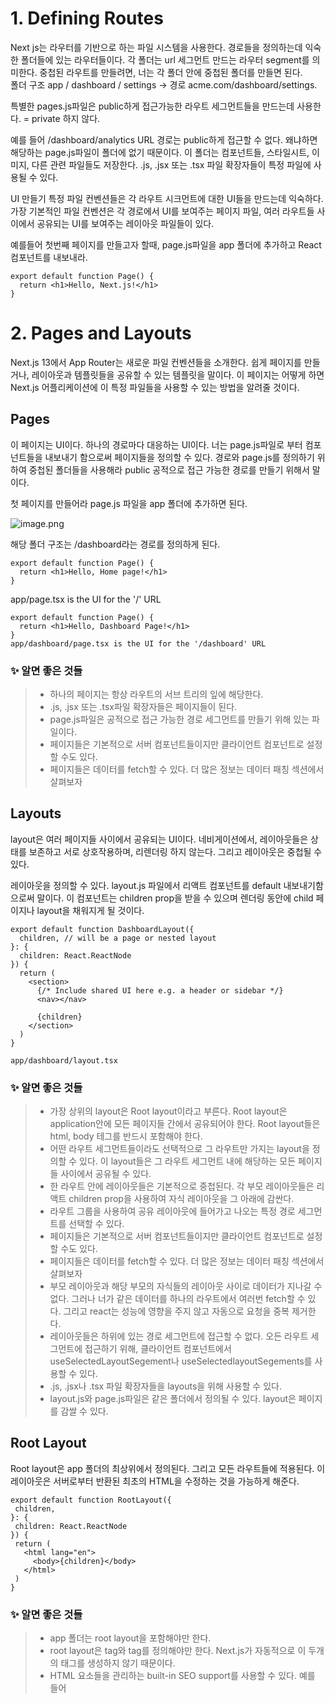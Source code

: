 # 1. Defining Routes

Next js는 라우터를 기반으로 하는 파일 시스템을 사용한다. 경로들을 정의하는데 익숙한 폴더들에 있는 라우터들이다.
각 폴더는 url 세그먼트 만드는 라우터 segment를 의미한다. 중첩된 라우트를 만들려면, 너는 각 폴더 안에 중첩된 폴더를 만들면 된다.  
폴더 구조 app / dashboard / settings -> 경로 acme.com/dashboard/settings.

특별한 pages.js파일은 public하게 접근가능한 라우트 세그먼트들을 만드는데 사용한다. = private 하지 않다.

예를 들어 /dashboard/analytics URL 경로는 public하게 접근할 수 없다. 왜냐하면 해당하는 page.js파일이 폴더에 없기 때문이다.
이 폴더는 컴포넌트들, 스타일시트, 이미지, 다른 관련 파일들도 저장한다.
.js, .jsx 또는 .tsx 파일 확장자들이 특정 파일에 사용될 수 있다.

UI 만들기
특정 파일 컨벤션들은 각 라우트 시크먼트에 대한 UI들을 만드는데 익숙하다. 가장 기본적인 파일 컨벤션은 각 경로에서 UI를 보여주는 페이지 파일, 여러 라우트들 사이에서 공유되는 UI를 보여주는 레이아웃 파일들이 있다.

예를들어 첫번째 페이지를 만들고자 할때, page.js파일을 app 폴더에 추가하고 React컴포넌트를 내보내라.

```
export default function Page() {
  return <h1>Hello, Next.js!</h1>
}
```

# 2. Pages and Layouts

Next.js 13에서 App Router는 새로운 파일 컨벤션들을 소개한다. 쉽게 페이지를 만들거나, 레이아웃과 템플릿들을 공유할 수 있는 템플릿을 말이다.
이 페이지는 어떻게 하면 Next.js 어플리케이션에 이 특정 파일들을 사용할 수 있는 방법을 알려줄 것이다.

## Pages

이 페이지는 UI이다. 하나의 경로마다 대응하는 UI이다. 너는 page.js파일로 부터 컴포넌트들을 내보내기 함으로써 페이지들을 정의할 수 있다. 경로와 page.js를 정의하기 위하여 중첩된 폴더들을 사용해라 public 공적으로 접근 가능한 경로를 만들기 위해서 말이다.

첫 페이지를 만들어라 page.js 파일을 app 폴더에 추가하면 된다.

![image.png](https://nextjs.org/_next/image?url=%2Fdocs%2Flight%2Fpage-special-file.png&w=1920&q=75&dpl=dpl_33QVxNnXdHM9N19sRcdZhDZZsXEw)

해당 폴더 구조는 /dashboard라는 경로를 정의하게 된다.

```
export default function Page() {
  return <h1>Hello, Home page!</h1>
}
```

app/page.tsx is the UI for the '/' URL

```
export default function Page() {
  return <h1>Hello, Dashboard Page!</h1>
}
app/dashboard/page.tsx is the UI for the '/dashboard' URL
```

### ✨ 알면 좋은 것들

> - 하나의 페이지는 항상 라우트의 서브 트리의 잎에 해당한다.
> - .js, .jsx 또는 .tsx파일 확장자들은 페이지들이 된다.
> - page.js파일은 공적으로 접근 가능한 경로 세그먼트를 만들기 위해 있는 파일이다.
> - 페이지들은 기본적으로 서버 컴포넌트들이지만 클라이언트 컴포넌트로 설정할 수도 있다.
> - 페이지들은 데이터를 fetch할 수 있다. 더 많은 정보는 데이터 패칭 섹션에서 살펴보자

## Layouts

layout은 여러 페이지들 사이에서 공유되는 UI이다. 네비게이션에서, 레이아웃들은 상태를 보존하고 서로 상호작용하며, 리렌더링 하지 않는다. 그리고 레이아웃은 중첩될 수 있다.

레이아웃을 정의할 수 있다. layout.js 파일에서 리액트 컴포넌트를 default 내보내기함으로써 말이다.
이 컴포넌트는 children prop을 받을 수 있으며 렌더링 동안에 child 페이지나 layout을 채워지게 될 것이다.

```
export default function DashboardLayout({
  children, // will be a page or nested layout
}: {
  children: React.ReactNode
}) {
  return (
    <section>
      {/* Include shared UI here e.g. a header or sidebar */}
      <nav></nav>

      {children}
    </section>
  )
}

app/dashboard/layout.tsx
```

### ✨ 알면 좋은 것들

> - 가장 상위의 layout은 Root layout이라고 부른다. Root layout은 application안에 모든 페이지들 간에서 공유되어야 한다.
>   Root layout들은 html, body 테그를 반드시 포함해야 한다.
> - 어떤 라우트 세그먼트들이라도 선택적으로 그 라우트만 가지는 layout을 정의할 수 있다. 이 layout들은 그 라우트 세그먼트 내에 해당하는 모든 페이지들 사이에서 공유될 수 있다.
> - 한 라우트 안에 레이아웃들은 기본적으로 중첩된다. 각 부모 레이아웃들은 리액트 children prop을 사용하여 자식 레이아웃을 그 아래에 감싼다.
> - 라우트 그룹을 사용하여 공유 레이아웃에 들어가고 나오는 특정 경로 세그먼트를 선택할 수 있다.
> - 페이지들은 기본적으로 서버 컴포넌트들이지만 클라이언트 컴포넌트로 설정할 수도 있다.
> - 페이지들은 데이터를 fetch할 수 있다. 더 많은 정보는 데이터 패칭 섹션에서 살펴보자
> - 부모 레이아웃과 해당 부모의 자식들의 레이아웃 사이로 데이터가 지나갈 수 없다. 그러나 너가 같은 데이터를 하나의 라우트에서 여러번 fetch할 수 있다. 그리고 react는 성능에 영향을 주지 않고 자동으로 요청을 중복 제거한다.
> - 레이아웃들은 하위에 있는 경로 세그먼트에 접근할 수 없다. 오든 라우트 세그먼트에 접근하기 위해, 클라이언트 컴포넌트에서 useSelectedLayoutSegement나 useSelectedlayoutSegements를 사용할 수 있다.
> - .js, .jsx나 .tsx 파일 확장자들을 layouts을 위해 사용할 수 있다.
> - layout.js와 page.js파일은 같은 폴더에서 정의될 수 있다. layout은 페이지를 감쌀 수 있다.

## Root Layout

Root layout은 app 폴더의 최상위에서 정의된다. 그리고 모든 라우트들에 적용된다. 이 레이아웃은 서버로부터 반환된 최초의 HTML을 수정하는 것을 가능하게 해준다.

```
export default function RootLayout({
 children,
}: {
 children: React.ReactNode
}) {
 return (
   <html lang="en">
     <body>{children}</body>
   </html>
 )
}
```

### ✨ 알면 좋은 것들

> - app 폴더는 root layout을 포함해야만 한다.
> - root layout은 <html> tag와 <body> tag를 정의해야만 한다. Next.js가 자동적으로 이 두개의 태그를 생성하지 않기 때문이다.
> - <head> HTML 요소들을 관리하는 built-in SEO support를 사용할 수 있다. 예를 들어 <title> 요소가 있다.
> - 다양한 root layouts를 만들기 위해서 route groups를 사용할 수 있다.
> - root layout는 기본적으로 서버 컴포넌트이지만 클라이언트 컴포넌트로 설정할 수 있다.

pages폴더로부터 이동하기 : root layout은 `\_app.js`와 `\_document.js`를 대신할 수 있다.

## Nesting Layouts

layout은 폴더 안에 정의한다. (예로, app/dashboard/layout.js) 특정 경로 세그먼트를 적용하고, 그 segment들이 작동할 때 렌더하는 폴더이다. 기본값으로, 이 파일 계급 안에 layout은 중첩되며 이것은 부모 layout이 children prop을 통해 자식 layout을 감싸는 것을 의미한다.

```
export default function DashboardLayout({
  children,
}: {
  children: React.ReactNode
}) {
  return <section>{children}</section>
}
```

### ✨ 알면 좋은 것들

> - root layout만이 <html>과 <body>태그를 가진다.
> - 만약 두개의 layout을 결합할 경우, root layout은 dashboard/layout.js 레이아웃을 감쌀 것이다. app/dashboard/\* 안에 경로 세그먼트들을 감싸면서
>   공유된 layout 안과 밖에서 특정 경로 세그먼트를 선택하기 위해 Route Groups를 사용할 수 있다.

## Templates

Templates는 Templates들은 각 자식 layout이나 page를 감싼다는 점이 layouts과 비슷하다.
여러 경로들 사이에서 지속되고 상태를 유지하는 layouts와 다르게 templates는 탐색 시 각 자식에 대한 새로운 인스턴스를 생성한다.
즉, 사용자가 템플릿을 공유하는 경로 사이를 탐색할 때, 컴포넌트의 새로운 인스턴스가 마운트 되고, DOM요소들은 재생성되고, 상태는 유지되지 않으며, 효과가 다시 동기화된다.

이러한 특정 동작이 필요한 경우도 있을 수 있으며, 레이아웃보다는 템플릿이 더 적합한 옵션이다.
에를들어 :

- useEffect와 useState에 의존하는 기능들
- 기존 프레임워크 동작을 변경할 때, 예를들어 layout 안에 Suspense Boundaries는 처음에 fallback만 보여준다. layout은 로드되고 페이지가 바뀌지 않을 때 말이죠, 템플릿을 위해, fallback은 각 navigation에 표시된다.

template은 정의 될 수 있다. template.js파일로부터 React 컴포넌트가 default 내보내기 됨으로써 정의 된다. 이 컴포넌트는 children prop을 사용해야 한다.

```
export default function Template({ children }: { children: React.ReactNode }) {
  return <div>{children}</div>
}
```

중첩이라는 용어에서, template.js는 layout과 layout의 자식들 사이에서 렌더된다.
간단한 예시 :

```
<Layout>
  {/* Note that the template is given a unique key. */}
  <Template key={routeParam}>{children}</Template>
</Layout>
```

## Modifying <head>

app 폴더에서, <head> HTML 요소들을 수정할 수 있다. title태그와 meta태그 같은 요소들이 있다. built-in SEO support를 사용해서!
Metadata는 layout.js나 page.js 파일에서 metadata 객체나 generateMetadata 함수를 내보냄으로써 정의 될 수 있다

```
app/page.tsx
import { Metadata } from 'next'

export const metadata: Metadata = {
  title: 'Next.js',
}

export default function Page() {
  return '...'
}
```

### ✨ 알면 좋은 점

> <head>태그들(<title>과 <meta>태그 같은)을 root layouts로 손수 추가하지 않아도 된다. 대신에, 스트리밍 및 <head> 요소를 중복 제거와 같은 고급 요구 사항을 자동으로 처리하는 Metadata API를 사용해야 한다.

# Linking and Navigating

Next js에서 경로들을 탐색하는 2가지 방법

- <Link> 컴포넌트 사용
- useRouter 훅 사용

이 페이지는 <Link>, useRouter를 사용하는 방법 알아볼 것이고, 어떻게 탐색이 작동하는지에 깊게 들어가볼 것이다.

## <Link> 컴포넌트

<Link> 컴포넌트는 HTML <a> 태그를 확장하여 만들어진 컴포넌트이다. prefetching과 클라이언트 사이드 경로 탐색을 제공한다.
Next js에서 경로탐색을 하는 주된 방법이다.

next/link로부터 import하고 a href prop을 컴포넌트에 전달하여 사용할 수 있다.

```
import Link from 'next/link'

export default function Page() {
  return <Link href="/dashboard">Dashboard</Link>
}
```

<Link>태그에 전달해줄 수 있는 다른 선택적 props들도 있다.

### 예시

- 동적 세그먼트들을 연결하다
  동적 세그먼트들을 연결할 때, template 리터럴과 목록을 사용하여 링크 목록을 생성할 수 있다.

예를들어, 블로그 게시물 목록을 생성하는 방법 :

```
import Link from 'next/link'

export default function PostList({ posts }) {
  return (
    <ul>
      {posts.map((post) => (
        <li key={post.id}>
          <Link href={`/blog/${post.slug}`}>{post.title}</Link>
        </li>
      ))}
    </ul>
  )
}
```

- 활성 링크들 확인하기
  usePathname을 사용하여 링크가 활성 상태인지 확인할 수 있다. 예를들어, 활성 링크에 클래스를 추가하기 위해서, 현재경로 이름이 링크의 href와 일치하는지를 체크할 수 있다.

```
app/components/link.tsx
import { usePathname } from 'next/navigation'
import Link from 'next/link'

export function Links() {
  const pathname = usePathname()

  return (
    <nav>
      <ul>
        <li>
          <Link className={`link ${pathname === '/' ? 'active' : ''}`} href="/">
            Home
          </Link>
        </li>
        <li>
          <Link
            className={`link ${pathname === '/about' ? 'active' : ''}`}
            href="/about"
          >
            About
          </Link>
        </li>
      </ul>
    </nav>
  )
}
```

- id로 스크롤하기
  Next.js App Router의 기본 동작은 새 경로의 맨 위로 스크롤하거나 앞뒤로 탐색할 수 있도록 스크롤 위치를 유지하는 것이다.  
  탐색 시 특정 ID로 스크롤하려면 URL에 # 해시 링크를 추가하거나 href prop에 해시 링크를 전달하면 됩니다. 이는 <Link>가 <a> 요소로 렌더링하기 때문에 가능하다.

```
<Link href="/dashboard#settings">Settings</Link>

// Output
<a href="/dashboard#settings">Settings</a>
```

- 스크롤 복원 비활성화하기
  Next.js App Router의 기본 동작은 새 경로의 맨 위로 스크롤하거나 앞뒤로 탐색할 수 있도록 스크롤 위치를 유지하는 것이다. 이 동작을 사용하지 않으려면 scroll={false}을(를) <Link> 컴포넌트로 전달하거나, scroll: false를 router.push() 또는 router.replace에 전달하여 사용할 수 있다.

```
// next/link
<Link href="/dashboard" scroll={false}>
  Dashboard
</Link>
```

```
// useRouter
import { useRouter } from 'next/navigation'

const router = useRouter()

router.push('/dashboard', { scroll: false })
```

## useRouter() hook

userRouter 후크를 사용하면 프로그래밍 방식으로 경로를 변경할 수 있다.  
이 hook는 클라이언트 컴포넌트들 내에서만 사용할 수 있으며 다음/내비게이션에서 가져온다.

```
'use client'

import { useRouter } from 'next/navigation'

export default function Page() {
  const router = useRouter()

  return (
    <button type="button" onClick={() => router.push('/dashboard')}>
      Dashboard
    </button>
  )
}
```

> 💡추천 : <useRouter>를 사용하기 위한 특정 요구사항이 없는 한, 경로 탐색을 위해서 <Link> 컴포넌트를 사용해라

## 어떻게 Routing과 Navigation이 작동하는걸까?

App 라우터는 라우팅과 탐색을 위해 하이브리드 접근 방식을 사용한다. 서버에서는 application코드가 경로 세그먼트에 의해 자동으로 코드 분활된다. 그리고 클라이언트에서는 Next.js가 경로 세그먼트를 prefetch하고 cache한다. 즉, 사용자가 새 경로로 탐색할 때, 브라우저는 페이지를 다시 로드하지 않고 경로 세그먼트만 변경하여 탐색 경험과 성능을 개선한다.

### 1. Prefetching

Prefetching은 사용자가 경로를 방문하기 전에 백그라운드에서 경로를 미리 로드하는 방법이다.

Next.js에서 경로를 prefetching하는 방법은 2가지이다.  
<링크> 컴포넌트: Routes는 사용자의 뷰포트에 경로가 표시됨에 따라 자동으로 프리페칭됩니다. 프리페칭은 페이지가 처음 로드될 때 또는 스크롤을 통해 볼 수 있을 때 발생한다.  
router.prefetch(): userRouter hook을 사용하여 경로를 프로그래밍 방식으로 prefetch할 수 있다.

<Link>의 prefetching 동작은 정적 경로와 동적 경로에 따라 다르다:  
- 정적 경로: prefetch 기본값은 true. 전체 경로가 prefetch되고 캐시된다.  
- 동적 경로: 기본값을 자동으로 prefetch한다. 첫 번째 loading.js 파일이 30초 동안 prefetch되고 캐시될 때까지 공유된 레이아웃만 다운된다. 이를 통해 전체 동적 경로를 fetch하는 비용을 줄일 수 있으며, 사용자에게 더 나은 시각적 피드백을 위해 즉각적인 로딩 상태를 보여줄 수 있다.  
prefetch prop을 false로 설정하여 prefetch를 비활성화할 수 있습니다.

### ✨ 알면 좋은 점:

> prefetching은 개발 중에는 활성화되지 않고, 생산 중에만 활성화된다.

### 2. Caching

Next.js는 Router Cache라는 in-memory client-side cache를 가지고 있습니다. 사용자가 app을 탐색할 때, 미리 fetch된 경로 세그먼트와 방문한 경로의 React Server Component Payload가 캐시에 저장된다.  
즉, 탐색 시 서버에 새로운 요청을 하는 대신 캐시가 최대한 재사용됨으로써 전송되는 요청 및 데이터의 수를 줄여 성능을 개선할 수 있다.  
라우터 캐시의 작동 방식과 구성 방법에 대해 자세히 알아보자.

### 3. 부분 렌더링

부분 렌더링은 클라이언트에서 탐색 재렌더링 시 변경되는 경로 세그먼트만을 의미하며, 공유된 세그먼트는 모두 보존된다.  
예를 들어 두 형제 경로, /dashboard/settings 및 /dashboard/analytics 간을 탐색할 때, 설정 및 분석 페이지가 렌더되고 공유된 dashboard layout이 유지된다.  
부분 렌더링을 하지 않으면 각 탐색을 통해 전체 페이지가 서버에 다시 렌더된다. 변경되는 세그먼트만 렌더링하면 전송되는 데이터의 양과 실행 시간이 줄어 성능이 향상된다.

### 4. Soft Navigation

기본적으로 브라우저는 페이지 간에 하드 탐색한다. 즉, 브라우저는 페이지를 리로드하고 앱의 useState hook과 같은 React 상태와 사용자의 스크롤 위치 또는 포커스된 요소와 같은 브라우저 상태를 재설정한다.  
그러나 Next.js에서 앱 라우터는 소프트 탐색을 사용한다. 즉, React는 React와 브라우저 상태를 유지하면서 변경된 세그먼트만 렌더링하고 전체 페이지 재로드는 없다.

### 5. 앞뒤로 탐색

기본적으로 Next.js는 앞뒤 탐색을 위해 스크롤 위치를 유지하고 라우터 캐시에서 경로 세그먼트를 다시 사용한다.
